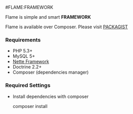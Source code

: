 #FLAME:FRAMEWORK

Flame is simple and smart **FRAMEWORK**

Flame is available over Composer. Please visit [PACKAGIST](http://packagist.org/packages/jsifalda/flame)

### Requirements
* PHP 5.3+
* MySQL 5+
* [Nette Framework](http://nette.org/)
* Doctrine 2.2+
* Composer (dependencies manager)

### Required Settings
* Install dependencies with composer

	composer install